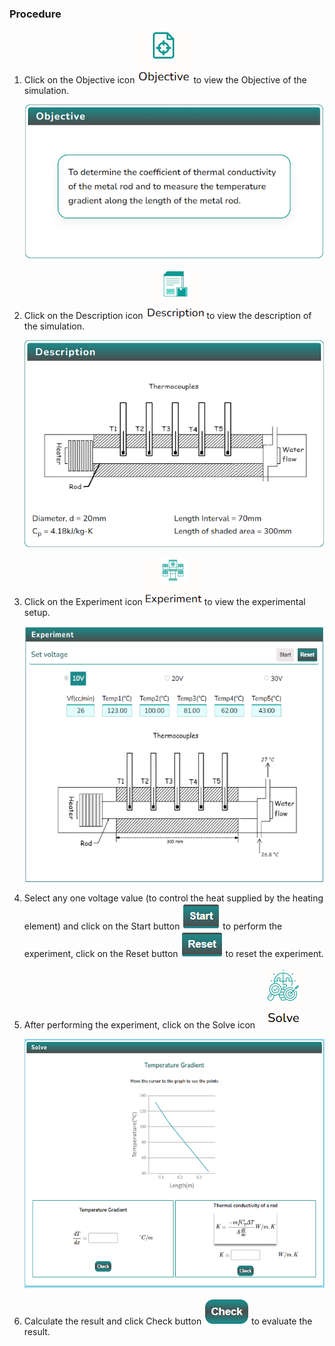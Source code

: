 ### Procedure

1. Click on the Objective icon <img src="images/objecticon.png" alt="Alt text" > to view the Objective of the simulation.

   ![Alt text](images/Simscreen1.png)

2. Click on the Description icon <img src="images/Desicon.png" alt="Alt text" > to view the description of the simulation.

   ![Alt text](images/Descriptionscreen.png)

3. Click on the Experiment icon <img src="images/expicon.png" alt="Alt text" > to view the experimental setup.

   ![Alt text](images/expscreen.png)

4. Select any one voltage value (to control the heat supplied by the heating element) and click on the Start button <img src="images/startButton.png" alt="Alt text" > to perform the experiment, click on the Reset button <img src="images/resetButton.png" alt="Alt text" > to reset the experiment.

5. After performing the experiment, click on the Solve icon <img src="images/solveicon.png" alt="Alt text" >

   ![Alt text](images/solvescreen.png)

6. Calculate the result and click Check button <img src="images/checkButton.png" alt="Alt text" > to evaluate the result.
